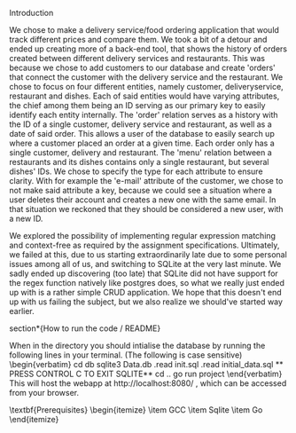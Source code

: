 Introduction

We chose to make a delivery service/food ordering application that would track different prices and compare them. We took a bit of a detour and ended up creating more of a back-end tool, that shows the history of orders created between different delivery services and restaurants. This was because we chose to add customers to our database and create 'orders' that connect the customer with the delivery service and the restaurant. We chose to focus on four different entities, namely customer, deliveryservice, restaurant and dishes. Each of said entities would have varying attributes, the chief among them being an ID serving as our primary key to easily identify each entity internally. The 'order' relation serves as a history with the ID of a single customer, delivery service and restaurant, as well as a date of said order. This allows a user of the database to easily search up where a customer placed an order at a given time. Each order only has a single customer, delivery and restaurant. The 'menu' relation between a restaurants and its dishes contains only a single restaurant, but several dishes' IDs. We chose to specify the type for each attribute to ensure clarity. With for example the 'e-mail' attribute of the customer, we chose to not make said attribute a key, because we could see a situation where a user deletes their account and creates a new one with the same email. In that situation we reckoned that they should be considered a new user, with a new ID.


We explored the possibility of implementing regular expression matching and context-free as required by the assignment specifications. Ultimately, we failed at this, due to us starting extraordinarily late due to some personal issues among all of us, and switching to SQLite at the very last minute. We sadly ended up discovering (too late) that SQLite did not have support for the regex function natively like postgres does, so what we really just ended up with is a rather simple CRUD application. We hope that this doesn't end up with us failing the subject, but we also realize we should've started way earlier. 

section*{How to run the code / README}

When in the directory you should intialise the database by running the following lines in your terminal. (The following is case sensitive)
\begin{verbatim}
    cd db
    sqlite3 Data.db
    .read init.sql
    .read initial_data.sql
    ** PRESS CONTROL C TO EXIT SQLITE**
    cd ..
    go run project
\end{verbatim}
This will host the webapp at http://localhost:8080/ , which can be accessed from your browser.

\textbf{Prerequisites}
\begin{itemize}
    \item GCC
    \item Sqlite
    \item Go
\end{itemize}
